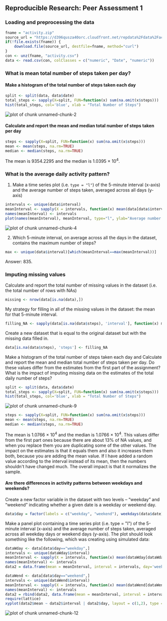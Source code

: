 ## Reproducible Research: Peer Assessment 1

### Loading and preprocessing the data

```r
fname = "activity.zip"
source_url = "https://d396qusza40orc.cloudfront.net/repdata%2Fdata%2Factivity.zip"
if(!file.exists(fname)) {
    download.file(source_url, destfile=fname, method="curl")
}
con <- unz(fname, "activity.csv")
data <- read.csv(con, colClasses = c("numeric", "Date", "numeric"))
```

### What is mean total number of steps taken per day?
#### Make a histogram of the total number of steps taken each day

```r
split <- split(data, data$date)
total_steps <- sapply(X=split, FUN=function(x) sum(na.omit(x$steps)))
hist(total_steps, col='blue', xlab = "Total Number of Steps")
```

![plot of chunk unnamed-chunk-2](figure/unnamed-chunk-2.png) 

#### Calculate and report the **mean** and **median** total number of steps taken per day

```r
steps <- sapply(X=split, FUN=function(x) sum(na.omit(x$steps)))
mean <- mean(steps, na.rm=TRUE)
median <- median(steps, na.rm=TRUE)
```
The mean is 9354.2295 and the median is 1.0395 &times; 10<sup>4</sup>.

### What is the average daily activity pattern?
1. Make a time series plot (i.e. `type = "l"`) of the 5-minute interval (x-axis) and the average number of steps taken, averaged across all days (y-axis)


```r
intervals <- unique(data$interval)
meanInterval <- sapply(X = intervals, function(x) mean(data[data$interval==x,'steps'], na.rm = TRUE))
names(meanInterval) <- intervals
plot(names(meanInterval), meanInterval, type="l", ylab="Average number of steps", xlab="Interval")
```

![plot of chunk unnamed-chunk-4](figure/unnamed-chunk-4.png) 

2. Which 5-minute interval, on average across all the days in the dataset, contains the maximum number of steps?

```r
max <- unique(data$interval)[which(meanInterval==max(meanInterval))]
```
Answer: 835.

### Imputing missing values

Calculate and report the total number of missing values in the dataset (i.e. the total number of rows with NAs)

```r
missing <- nrow(data[is.na(data),])
```

My strategy for filling in all of the missing values in the dataset: the mean for that 5-minute interval.

```r
filling_NA <- sapply(data[is.na(data$steps), 'interval'], function(x) meanInterval[which(names(meanInterval) == x)])
```

Create a new dataset that is equal to the original dataset but with the missing data filled in.

```r
data[is.na(data$steps), 'steps'] <- filling_NA
```

Make a histogram of the total number of steps taken each day and Calculate and report the mean and median total number of steps taken per day. Do these values differ from the estimates from the first part of the assignment? What is the impact of imputing missing data on the estimates of the total daily number of steps?

```r
split <- split(data, data$date)
total_steps <- sapply(X=split, FUN=function(x) sum(na.omit(x$steps)))
hist(total_steps, col='blue', xlab = "Total Number of Steps")
```

![plot of chunk unnamed-chunk-9](figure/unnamed-chunk-9.png) 

```r
steps <- sapply(X=split, FUN=function(x) sum(na.omit(x$steps)))
mean <- mean(steps, na.rm=TRUE)
median <- median(steps, na.rm=TRUE)
```

The mean is 1.0766 &times; 10<sup>4</sup> and the median is 1.0766 &times; 10<sup>4</sup>. This values differ from the first part ones because there are about 13% of NA values, and when you replace them you are duplicating some of the other values. The impact on the estimates is that it equals them and also it increases them both, because you are adding the mean value. If I have added a random value according to the interval instead of its mean, then the numbers shouldn't have changed much. The overall impact is that it normalizes the sample.


#### Are there differences in activity patterns between weekdays and weekends?
Create a new factor variable in the dataset with two levels – “weekday” and “weekend” indicating whether a given date is a weekday or weekend day.

```r
data$day = factor(labels = c("weekday", "weekend"), weekdays(data$date) == "Sunday" | weekdays(data$date) == "Saturday")
```
Make a panel plot containing a time series plot (i.e. type = "l") of the 5-minute interval (x-axis) and the average number of steps taken, averaged across all weekday days or weekend days (y-axis). The plot should look something like the following, which was creating using simulated data:


```r
dataWday <- data[data$day=="weekday",]
intervals <- unique(dataWday$interval)
meanInterval <- sapply(X = intervals, function(x) mean(dataWday[dataWday$interval==x,'steps'], na.rm = TRUE))
names(meanInterval) <- intervals
data2 = data.frame(mean = meanInterval, interval = intervals, day='weekday')

dataWend <- data[data$day=="weekend",]
intervals <- unique(dataWend$interval)
meanInterval <- sapply(X = intervals, function(x) mean(dataWend[dataWend$interval==x,'steps'], na.rm = TRUE))
names(meanInterval) <- intervals
data2 = rbind(data2, data.frame(mean = meanInterval, interval = intervals, day='weekend'))
require(lattice)
xyplot(data2$mean ~ data2$interval | data2$day, layout = c(1,2), type = "l", ylab="Number of steps", xlab = "Interval")
```

![plot of chunk unnamed-chunk-12](figure/unnamed-chunk-12.png) 
